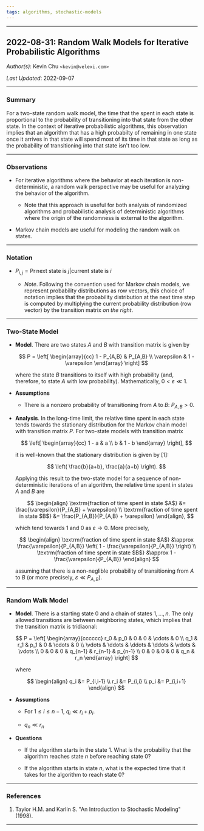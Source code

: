 ```yaml
---
tags: algorithms, stochastic-models
---
```


--------------------------------------------------------------------------------------------

2022-08-31: Random Walk Models for Iterative Probabilistic Algorithms
---------------------------------------------------------------------

_Author(s)_: Kevin Chu `<kevin@velexi.com>`

_Last Updated_: 2022-09-07

--------------------------------------------------------------------------------------------
### Summary

For a two-state random walk model, the time that the spent in each state is proportional to
the probability of transitioning into that state from the other state. In the context of
iterative probabilistic algorithms, this observation implies that an algorithm that has a
high probabilty of remaining in one state once it arrives in that state will spend most of
its time in that state as long as the probability of transitioning into that state isn't
too low.

--------------------------------------------------------------------------------------------
### Observations

* For iterative algorithms where the behavior at each iteration is non-deterministic, a
  random walk perspective may be useful for analyzing the behavior of the algorithm.

  * Note that this approach is useful for both analysis of randomized algorithms and
    probabilistic analysis of deterministic algorithms where the origin of the randomness
    is external to the algorithm.

* Markov chain models are useful for modeling the random walk on states.

--------------------------------------------------------------------------------------------
### Notation

* $P_{i,j} = \Pr{\textrm{next state is } j | \textrm{current state is } i}$

  * _Note_. Following the convention used for Markov chain models, we represent probability
    distributions as row vectors, this choice of notation implies that the probability
    distribution at the next time step is computed by multiplying the current probability
    distribution (row vector) by the transition matrix _on the right_.

--------------------------------------------------------------------------------------------
### Two-State Model

* __Model__. There are two states $A$ and $B$ with transition matrix is given by

  $$
  P = \left[ \begin{array}{cc}
        1 - P_{A,B} & P_{A,B} \\
        \varepsilon & 1 - \varepsilon
      \end{array} \right]
  $$

  where the state $B$ transitions to itself with high probability (and, therefore, to
  state $A$ with low probability). Mathematically, $0 < \varepsilon \ll 1$.

* __Assumptions__

  * There is a nonzero probability of transitioning from $A$ to $B$: $P_{A,B} > 0$.

* __Analysis__. In the long-time limit, the relative time spent in each state tends towards
  the stationary distribution for the Markov chain model with transition matrix $P$. For
  two-state models with transition matrix

  $$
  \left[ \begin{array}{cc}
    1 - a & a \\
    b     & 1 - b
  \end{array} \right],
  $$

  it is well-known that the stationary distribution is given by [1]:

  $$
  \left(
  \frac{b}{a+b}, \frac{a}{a+b}
  \right).
  $$

  Applying this result to the two-state model for a sequence of non-deterministic
  iterations of an algorithm, the relative time spent in states $A$ and $B$ are

  $$
  \begin{align}
    \textrm{fraction of time spent in state $A$} &=
      \frac{\varepsilon}{P_{A,B} + \varepsilon} \\
    \textrm{fraction of time spent in state $B$} &= \frac{P_{A,B}}{P_{A,B} + \varepsilon}
  \end{align},
  $$

  which tend towards $1$ and $0$ as $\varepsilon \rightarrow 0$. More precisely,

  $$
  \begin{align}
    \textrm{fraction of time spent in state $A$} &\approx
      \frac{\varepsilon}{P_{A,B}} \left( 1 - \frac{\varepsilon}{P_{A,B}} \right) \\
    \textrm{fraction of time spent in state $B$} &\approx 1 - \frac{\varepsilon}{P_{A,B}}
  \end{align}
  $$

  assuming that there is a non-neglible probability of transitioning from $A$ to $B$
  (or more precisely, $\varepsilon \ll P_{A,B}$).

--------------------------------------------------------------------------------------------
### Random Walk Model

* __Model__. There is a starting state $0$ and a chain of states $1, \ldots, n$. The
  only allowed transitions are between neighboring states, which implies that the
  transition matrix is tridiaonal:

  $$
  P = \left[ \begin{array}{cccccc}
        r_0    & p_0    & 0      & 0       & \cdots  & 0 \\
        q_1    & r_1    & p_1    & 0       & \cdots  & 0 \\
        \vdots & \ddots & \ddots & \ddots  & \vdots  & \vdots \\
        0      & 0      & 0      & q_{n-1} & r_{n-1} & p_{n-1} \\
        0      & 0      & 0      & 0       & q_n     & r_n
      \end{array} \right]
  $$

  where

  $$
  \begin{align}
  q_i &= P_{i,i-1} \\
  r_i &= P_{i,i} \\
  p_i &= P_{i,i+1}
  \end{align}
  $$

* __Assumptions__

  * For $1 \le i \le n-1$, $q_i \ll r_i + p_i$.

  * $q_n \ll r_n$

* __Questions__

  * If the algorithm starts in the state 1. What is the probability that the algorithm
    reaches state $n$ before reaching state 0?

  * If the algorithm starts in state $n$, what is the expected time that it takes for the
    algorithm to reach state 0?

--------------------------------------------------------------------------------------------
### References

1. Taylor H.M. and Karlin S. "An Introduction to Stochastic Modeling" (1998).

--------------------------------------------------------------------------------------------
